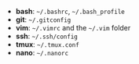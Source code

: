 - **bash**: `~/.bashrc`, `~/.bash_profile`
- **git**: `~/.gitconfig`
- **vim**: `~/.vimrc` and the `~/.vim` folder
- **ssh**: `~/.ssh/config`
- **tmux**: `~/.tmux.conf`
- **nano**: `~/.nanorc`